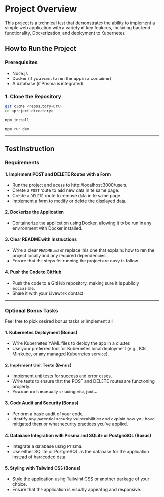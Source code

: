 # Project Overview

This project is a technical test that demonstrates the ability to implement a simple web application with a variety of key features, including backend functionality, Dockerization, and deployment to Kubernetes.


## How to Run the Project

### Prerequisites
- Node.js
- Docker (if you want to run the app in a container)
- A database (if Prisma is integrated)

### 1. Clone the Repository

```bash
git clone <repository-url>
cd <project-directory>

npm install

npm run dev
```
---

## Test Instruction

### Requirements

#### 1. Implement POST and DELETE Routes with a Form
- Run the project and acess to http://localhost:3000/users.
- Create a `POST` route to add new data in te same page.
- Create a `DELETE` route to remove data in te same page.
- Implement a form to modify or delete the displayed data.

#### 2. Dockerize the Application
- Containerize the application using Docker, allowing it to be run in any environment with Docker installed.

#### 3. Clear README with Instructions
- Write a clear `README.md` or replace this one that explains how to run the project locally and any required dependencies.
- Ensure that the steps for running the project are easy to follow.

#### 4. Push the Code to GitHub
- Push the code to a GitHub repository, making sure it is publicly accessible.
- Share it with your Livework contact

---

### Optional Bonus Tasks
Feel free to pick desired bonus tasks or implement all

#### 1. Kubernetes Deployment (Bonus)
- Write Kubernetes YAML files to deploy the app in a cluster.
- Use your preferred tool for Kubernetes local deployment (e.g., K3s, Minikube, or any managed Kubernetes service).

#### 2. Implement Unit Tests (Bonus)
- Implement unit tests for success and error cases.
- Write tests to ensure that the POST and DELETE routes are functioning properly.
- You can do it manually or using vite, jest...

#### 3. Code Audit and Security (Bonus)
- Perform a basic audit of your code.
- Identify any potential security vulnerabilities and explain how you have mitigated them or what security practices you've applied.

#### 4. Database Integration with Prisma and SQLite or PostgreSQL (Bonus)
- Integrate a database using Prisma.
- Use either SQLite or PostgreSQL as the database for the application instead of hardcoded data.

#### 5. Styling with Tailwind CSS (Bonus)
- Style the application using Tailwind CSS or another package of your choice.
- Ensure that the application is visually appealing and responsive.
